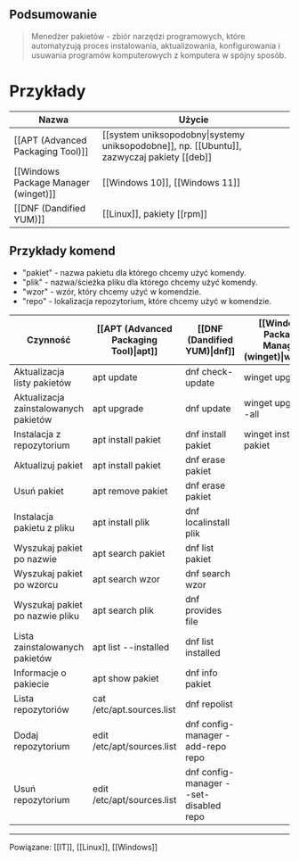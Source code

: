 ## Podsumowanie
>Menedżer pakietów - zbiór narzędzi programowych, które automatyzują proces instalowania, aktualizowania, konfigurowania i usuwania programów komputerowych z komputera w spójny sposób.
# Przykłady
| Nazwa                                | Użycie                                                          |
| ------------------------------------ | --------------------------------------------------------------- |
| [[APT (Advanced Packaging Tool)]]                              | [[system uniksopodobny\|systemy uniksopodobne]], np. [[Ubuntu]], zazwyczaj pakiety [[deb]] |
| [[Windows Package Manager (winget)]] | [[Windows 10]], [[Windows 11]]                                  |
| [[DNF (Dandified YUM)]]              |  [[Linux]], pakiety [[rpm]]                                                               |

## Przykłady komend
- "pakiet" - nazwa pakietu dla którego chcemy użyć komendy.
- "plik" - nazwa/ścieżka pliku dla którego chcemy użyć komendy.
- "wzor" - wzór, który chcemy użyć w komendzie.
- "repo" - lokalizacja repozytorium, które chcemy użyć w komendzie.

| Czynność                              | [[APT (Advanced Packaging Tool)\|apt]]                        | [[DNF (Dandified YUM)\|dnf]]                                    | [[Windows Package Manager (winget)\|winget]]               |
| ------------------------------------- | -------------------------- | -------------------------------------- | -------------------- |
| Aktualizacja listy pakietów           | apt update                 | dnf check-update                       | winget upgrade       |
| Aktualizacja zainstalowanych pakietów | apt upgrade                | dnf update                             | winget upgrade --all |
| Instalacja z repozytorium             | apt install pakiet         | dnf install pakiet                     | winget install pakiet       |
| Aktualizuj pakiet                     | apt install pakiet         | dnf erase pakiet                       |                      |
| Usuń pakiet                           | apt remove pakiet          | dnf erase pakiet                       |                      |
| Instalacja pakietu z pliku            | apt install plik           | dnf localinstall plik                  |                      |
| Wyszukaj pakiet po nazwie             | apt search pakiet          | dnf list pakiet                        |                      |
| Wyszukaj pakiet po wzorcu             | apt search wzor            | dnf search wzor                        |                      |
| Wyszukaj pakiet po nazwie pliku       | apt search plik            | dnf provides file                      |                      |
| Lista zainstalowanych pakietów        | apt list --installed       | dnf list installed                     |                      |
| Informacje o pakiecie                 | apt show pakiet            | dnf info pakiet                        |                      |
| Lista repozytoriów                    | cat /etc/apt.sources.list  | dnf repolist                           |                      |
| Dodaj repozytorium                    | edit /etc/apt/sources.list | dnf config-manager -add-repo repo      |                      |
| Usuń repozytorium                     | edit /etc/apt/sources.list | dnf config-manager --set-disabled repo |                      |

---
Powiązane: [[IT]], [[Linux]], [[Windows]]